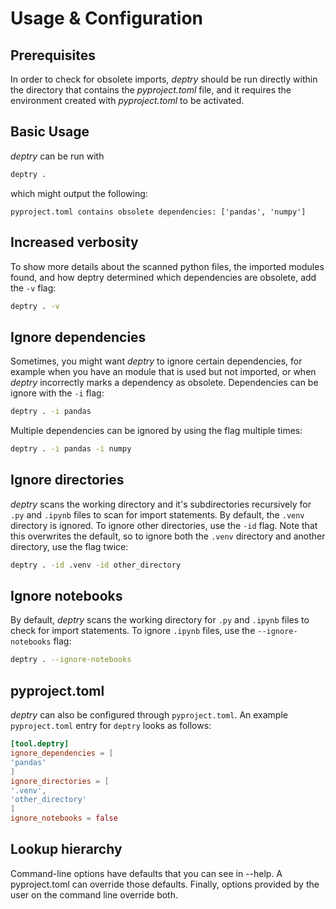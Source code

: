 # Usage & Configuration

## Prerequisites

In order to check for obsolete imports, _deptry_ should be run directly within the directory that contains the _pyproject.toml_ file, and it requires the environment created with _pyproject.toml_ to be activated.

## Basic Usage

_deptry_ can be run with

```sh
deptry .
```

which might output the following:

```
pyproject.toml contains obsolete dependencies: ['pandas', 'numpy']
```

## Increased verbosity

To show more details about the scanned python files, the imported modules found, and how deptry determined which dependencies are obsolete, add the `-v` flag:

```sh
deptry . -v
```

## Ignore dependencies

Sometimes, you might want _deptry_ to ignore certain dependencies, for example when you have an module that is used but not imported, or when _deptry_
incorrectly marks a dependency as obsolete. Dependencies can be ignore with the `-i` flag:

```sh
deptry . -i pandas
```

Multiple dependencies can be ignored by using the flag multiple times:

```sh
deptry . -i pandas -i numpy
```

## Ignore directories

_deptry_ scans the working directory and it's subdirectories recursively for `.py` and `.ipynb` files to scan for import statements. By default,
the `.venv` directory is ignored. To ignore other directories, use the `-id` flag. Note that this overwrites the default, so to ignore
both the `.venv` directory and another directory, use the flag twice:

```sh
deptry . -id .venv -id other_directory
```

## Ignore notebooks

By default, _deptry_ scans the working directory for `.py` and `.ipynb` files to check for import statements. To ignore `.ipynb` files, use the `--ignore-notebooks` flag:

```sh
deptry . --ignore-notebooks
```

## pyproject.toml

_deptry_ can also be configured through `pyproject.toml`. An example `pyproject.toml` entry for `deptry` looks as follows:

```toml
[tool.deptry]
ignore_dependencies = [
'pandas'
]
ignore_directories = [
'.venv',
'other_directory'
]
ignore_notebooks = false
```

## Lookup hierarchy

Command-line options have defaults that you can see in --help. A pyproject.toml can override those defaults. Finally, options provided by the user on the command line override both.